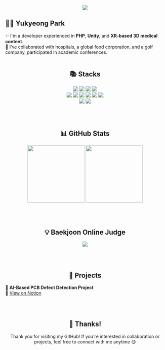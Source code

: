<p align="center">
  <img src="https://capsule-render.vercel.app/api?type=waving&color=0:77A1D3,100:79CBCA&height=200&section=header&text=👋Welcome%20to%20my%20GitHub!&fontSize=40&fontColor=ffffff" />
</p>

## 🧑‍💻 Yukyeong Park

✨ I'm a developer experienced in **PHP**, **Unity**, and **XR-based 3D medical content**.  
🏥 I’ve collaborated with hospitals, a global food corporation, and a golf company, participated in academic conferences.
<br/><br/>

<h2 align="center">📚 Stacks</h2>
<p align="center">
  <img src="https://img.shields.io/badge/PHP-777BB4?style=flat&logo=php&logoColor=white"/>
  <img src="https://img.shields.io/badge/MySQL-4479A1?style=flat&logo=mysql&logoColor=white"/>
  <img src="https://img.shields.io/badge/TypeScript-3178C6?style=flat&logo=typescript&logoColor=white"/>
  <img src="https://img.shields.io/badge/C%23-239120?style=flat&logo=c-sharp&logoColor=white"/>
  <br/>
  <img src="https://img.shields.io/badge/Blender-F5792A?style=flat&logo=blender&logoColor=white"/>
  <img src="https://img.shields.io/badge/Maya-1C4C5E?style=flat&logo=autodesk&logoColor=white"/>
  <img src="https://img.shields.io/badge/3D%20Slicer-2A73CC?style=flat&logoColor=white"/>
  <img src="https://img.shields.io/badge/Matterport-FF4F4F?style=flat&logo=mattermost&logoColor=white"/>
  <img src="https://img.shields.io/badge/Unity-738ADB?style=flat&logo=unity&logoColor=white"/>
  <img src="https://img.shields.io/badge/Unreal%20Engine-0E1128?style=flat&logo=unrealengine&logoColor=white"/>
  <br/>
  <img src="https://img.shields.io/badge/Notion-4A4A4A?style=flat&logo=notion&logoColor=white"/>
  <img src="https://img.shields.io/badge/GitHub-24292E?style=flat&logo=github&logoColor=white"/>
</p>
<br/><br/>


<h2 align="center">📊 GitHub Stats</h2>
<p align="center">
  <img src="https://github-readme-stats.vercel.app/api?username=ykPark0923&show_icons=true&theme=cobalt" height="180"/>
  <img src="https://github-readme-stats.vercel.app/api/top-langs/?username=ykPark0923&layout=donut&theme=cobalt" height="180"/>
</p>
<br/><br/>

<h2 align="center">💡 Baekjoon Online Judge</h2>
<p align="center">
  <a href="https://solved.ac/popopo4709/">
    <img src="http://mazassumnida.wtf/api/v2/generate_badge?boj=popopo4709" />
  </a>
</p>

<br/><br/>

<h2 align="center">📁 Projects</h2>

📌 **AI-Based PCB Defect Detection Project**  
🔗 [View on Notion](https://www.notion.)


<br/><br/>


<h2 align="center">🙏 Thanks!</h2>
<p align="center">
  Thank you for visiting my GitHub!  
  If you're interested in collaboration or projects, feel free to connect with me anytime 😊
</p>
